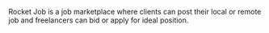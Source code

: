 Rocket Job is a job marketplace where clients can post their local or remote job and freelancers can bid or apply for ideal position.
